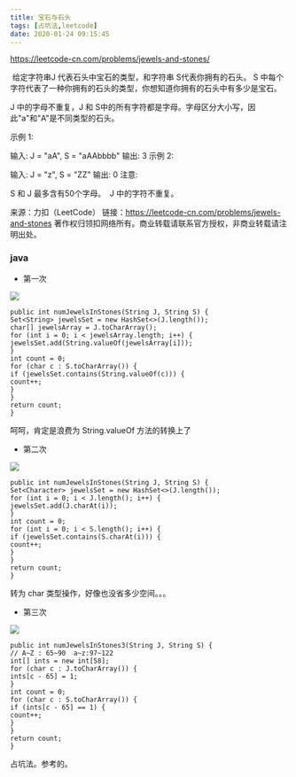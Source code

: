 ```yaml
---
title: 宝石与石头
tags: [占坑法,leetcode]
date: 2020-01-24 09:15:45
---
```


https://leetcode-cn.com/problems/jewels-and-stones/

 给定字符串J 代表石头中宝石的类型，和字符串 S代表你拥有的石头。 S 中每个字符代表了一种你拥有的石头的类型，你想知道你拥有的石头中有多少是宝石。

J 中的字母不重复，J 和 S中的所有字符都是字母。字母区分大小写，因此"a"和"A"是不同类型的石头。

示例 1:

输入: J = "aA", S = "aAAbbbb"
输出: 3
示例 2:

输入: J = "z", S = "ZZ"
输出: 0
注意:

S 和 J 最多含有50个字母。
 J 中的字符不重复。

来源：力扣（LeetCode）
链接：https://leetcode-cn.com/problems/jewels-and-stones
著作权归领扣网络所有。商业转载请联系官方授权，非商业转载请注明出处。

### java


- 第一次

![](https://beer-1256523277.cos.ap-shanghai.myqcloud.com/blog/20200124182356.png)


```
public int numJewelsInStones(String J, String S) {
Set<String> jewelsSet = new HashSet<>(J.length());
char[] jewelsArray = J.toCharArray();
for (int i = 0; i < jewelsArray.length; i++) {
jewelsSet.add(String.valueOf(jewelsArray[i]));
}
int count = 0;
for (char c : S.toCharArray()) {
if (jewelsSet.contains(String.valueOf(c))) {
count++;
}
}
return count;
}
```


呵呵，肯定是浪费为   String.valueOf 方法的转换上了


- 第二次

![](https://beer-1256523277.cos.ap-shanghai.myqcloud.com/blog/20200124182927.png)

```
public int numJewelsInStones(String J, String S) {
Set<Character> jewelsSet = new HashSet<>(J.length());
for (int i = 0; i < J.length(); i++) {
jewelsSet.add(J.charAt(i));
}
int count = 0;
for (int i = 0; i < S.length(); i++) {
if (jewelsSet.contains(S.charAt(i))) {
count++;
}
}
return count;
}
```

转为 char 类型操作，好像也没省多少空间。。。


- 第三次

![](https://beer-1256523277.cos.ap-shanghai.myqcloud.com/blog/20200124191914.png)


```
public int numJewelsInStones3(String J, String S) {
// A~Z : 65~90  a~z:97~122
int[] ints = new int[58];
for (char c : J.toCharArray()) {
ints[c - 65] = 1;
}
int count = 0;
for (char c : S.toCharArray()) {
if (ints[c - 65] == 1) {
count++;
}
}
return count;
}
```


占坑法。参考的。






